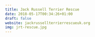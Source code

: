 ```yaml
---
title: Jack Russell Terrier Rescue
date: 2018-05-17T00:34:26+01:00
draft: false
website: jackrussellterrierrescueuk.org
img: jrt-rescue.jpg
---
```

